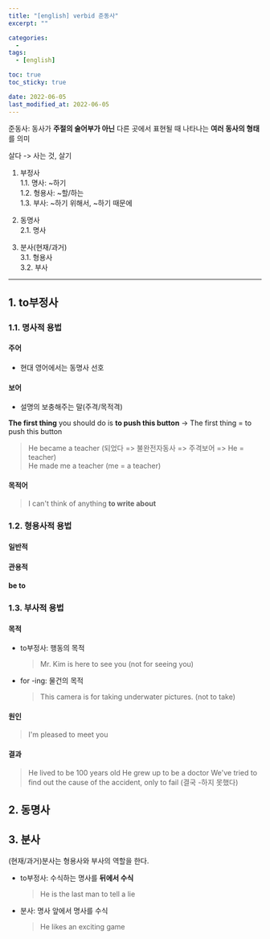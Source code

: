 ```yaml
---
title: "[english] verbid 준동사"
excerpt: ""

categories:
  -
tags:
  - [english]

toc: true
toc_sticky: true

date: 2022-06-05
last_modified_at: 2022-06-05
---
```


준동사: 동사가 **주절의 술어부가 아닌** 다른 곳에서 표현될 때 나타나는 **여러 동사의 형태**를 의미  

살다 -> 사는 것, 살기  

1. 부정사  
   1.1. 명사: ~하기  
   1.2. 형용사: ~할/하는  
   1.3. 부사: ~하기 위해서, ~하기 때문에  

2. 동명사  
   2.1. 명사  

3. 분사(현재/과거)  
   3.1. 형용사  
   3.2. 부사  

---

## 1. to부정사

### 1.1. 명사적 용법

#### 주어

- 현대 영어에서는 동명사 선호

#### 보어

- 설명의 보충해주는 말(주격/목적격)

**The first thing** you should do is **to push this button**
-> The first thing = to push this button

> He became a teacher (되었다 => 불완전자동사 => 주격보어 => He = teacher)  
> He made me a teacher (me = a teacher)

#### 목적어

> I can't think of anything **to write about**

### 1.2. 형용사적 용법

#### 일반적

#### 관용적

#### be to

### 1.3. 부사적 용법

#### 목적

- to부정사: 행동의 목적
  > Mr. Kim is here to see you (not for seeing you)
- for -ing: 물건의 목적
  > This camera is for taking underwater pictures. (not to take)

#### 원인

> I'm pleased to meet you

#### 결과

> He lived to be 100 years old
> He grew up to be a doctor
> We've tried to find out the cause of the accident, only to fail (결국 -하지 못했다)

## 2. 동명사

## 3. 분사

(현재/과거)분사는 형용사와 부사의 역할을 한다.

- to부정사: 수식하는 명사를 **뒤에서 수식**
  > He is the last man to tell a lie
- 분사: 명사 앞에서 명사를 수식
  > He likes an exciting game
